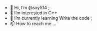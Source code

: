 - 👋 Hi, I’m @sxy514 ;
- 👀 I’m interested in C++
- 🌱 I’m currently learning Write the code ;
- 📫 How to reach me ...

<!---
sxy514/sxy514 is a ✨ special ✨ repository because its `README.md` (this file) appears on your GitHub profile.
You can click the Preview link to take a look at your changes.
--->
